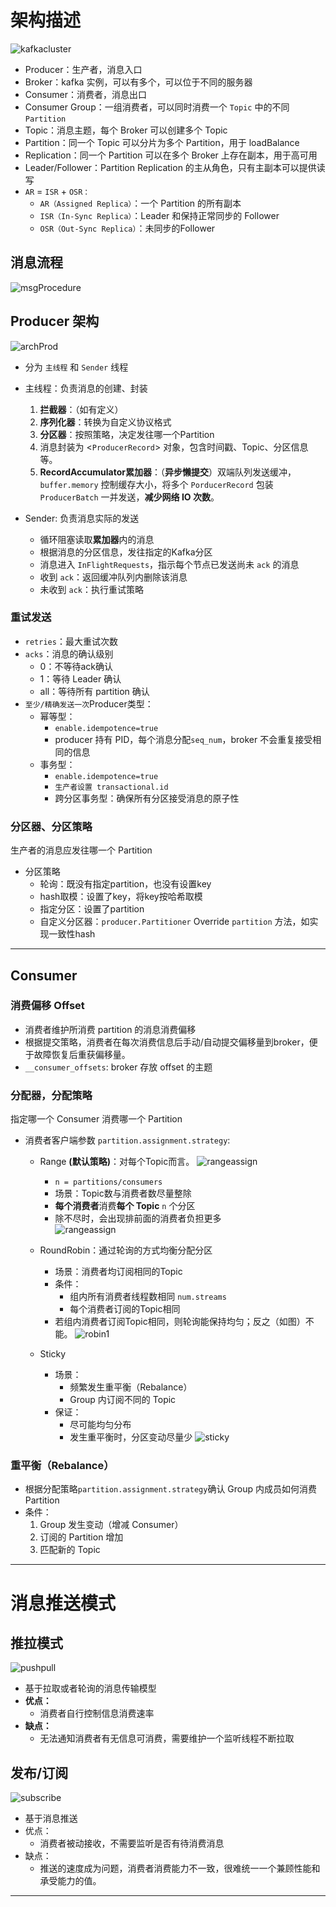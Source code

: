 # 架构描述
![kafkacluster](./picture/kafka/cluster.png)
- Producer：生产者，消息入口
- Broker：kafka 实例，可以有多个，可以位于不同的服务器
- Consumer：消费者，消息出口
- Consumer Group：一组消费者，可以同时消费一个 `Topic` 中的不同 `Partition`
- Topic：消息主题，每个 Broker 可以创建多个 Topic
- Partition：同一个 Topic 可以分片为多个 Partition，用于 loadBalance
- Replication：同一个 Partition 可以在多个 Broker 上存在副本，用于高可用
- Leader/Follower：Partition Replication 的主从角色，只有主副本可以提供读写
- `AR` = `ISR` + `OSR：`
  - `AR（Assigned Replica）`：一个 Partition 的所有副本
  - `ISR（In-Sync Replica）`：Leader 和保持正常同步的 Follower
  - `OSR（Out-Sync Replica）`：未同步的Follower

## 消息流程
![msgProcedure](./picture/kafka/producerSend.png)

## Producer 架构
![archProd](./picture/interview/archProducer.png)
- 分为 `主线程` 和 `Sender` 线程
- 主线程：负责消息的创建、封装
  1. **拦截器**：（如有定义）
  2. **序列化器**：转换为自定义协议格式
  3. **分区器**：按照策略，决定发往哪一个Partition
  4. 消息封装为 \<`ProducerRecord`> 对象，包含时间戳、Topic、分区信息等。
  5. **RecordAccumulator累加器**：（**异步懒提交**）双端队列发送缓冲，`buffer.memory` 控制缓存大小，将多个 `PorducerRecord` 包装 `ProducerBatch` 一并发送，**减少网络 IO 次数**。

- Sender: 负责消息实际的发送
  - 循环阻塞读取**累加器**内的消息
  - 根据消息的分区信息，发往指定的Kafka分区
  - 消息进入 `InFlightRequests`，指示每个节点已发送尚未 `ack` 的消息
  - 收到 `ack`：返回缓冲队列内删除该消息
  - 未收到 `ack`：执行重试策略

### 重试发送
- `retries`：最大重试次数
- `acks`：消息的确认级别
  - 0：不等待ack确认
  - 1：等待 Leader 确认
  - all：等待所有 partition 确认
- `至少/精确发送一次`Producer类型：
  - 幂等型：
    - `enable.idempotence=true`
    - producer 持有 PID，每个消息分配`seq_num`，broker 不会重复接受相同的信息
  - 事务型：
    - `enable.idempotence=true`
    - `生产者设置 transactional.id`
    - 跨分区事务型：确保所有分区接受消息的原子性

### 分区器、分区策略
生产者的消息应发往哪一个 Partition

- 分区策略
  - 轮询：既没有指定partition，也没有设置key
  - hash取模：设置了key，将key按哈希取模
  - 指定分区：设置了partition
  - 自定义分区器：`producer.Partitioner` Override `partition` 方法，如实现一致性hash
___
## Consumer
### 消费偏移 Offset
- 消费者维护所消费 partition 的消息消费偏移
- 根据提交策略，消费者在每次消费信息后手动/自动提交偏移量到broker，便于故障恢复后重获偏移量。
- `__consumer_offsets`: broker 存放 offset 的主题 

### 分配器，分配策略
指定哪一个 Consumer 消费哪一个 Partition
- 消费者客户端参数 `partition.assignment.strategy`:
  - Range **(默认策略)**：对每个Topic而言。
    ![rangeassign](./picture/interview/range1.png)
    - `n = partitions/consumers`
    - 场景：Topic数与消费者数尽量整除
    - **每个消费者**消费**每个 Topic** `n` 个分区
    - 除不尽时，会出现排前面的消费者负担更多  
    ![rangeassign](./picture/interview/range2.png)

  - RoundRobin：通过轮询的方式均衡分配分区
    - 场景：消费者均订阅相同的Topic
    - 条件：
      - 组内所有消费者线程数相同 `num.streams`
      - 每个消费者订阅的Topic相同
    - 若组内消费者订阅Topic相同，则轮询能保持均匀；反之（如图）不能。
    ![robin1](./picture/interview/robin1.png)

  - Sticky
    - 场景：
      - 频繁发生重平衡（Rebalance）
      - Group 内订阅不同的 Topic
    - 保证：
      - 尽可能均匀分布
      - 发生重平衡时，分区变动尽量少
    ![sticky](./picture/interview/sticky.png)

### 重平衡（Rebalance）
- 根据分配策略`partition.assignment.strategy`确认 Group 内成员如何消费 Partition
- 条件：
  1. Group 发生变动（增减 Consumer）
  2. 订阅的 Partition 增加
  3. 匹配新的 Topic
___
# 消息推送模式
## 推拉模式
![pushpull](./picture/kafka/pushpull.png)
- 基于拉取或者轮询的消息传输模型
- **优点：**
  - 消费者自行控制信息消费速率
- **缺点：**
  - 无法通知消费者有无信息可消费，需要维护一个监听线程不断拉取

## 发布/订阅
![subscribe](./picture/kafka/subscribe.png)
- 基于消息推送
- 优点：
  - 消费者被动接收，不需要监听是否有待消费消息
- 缺点：
  - 推送的速度成为问题，消费者消费能力不一致，很难统一一个兼顾性能和承受能力的值。
___
